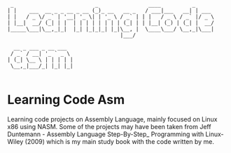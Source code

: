```
 _                          _                ____          _      
| |    ___  __ _ _ __ _ __ (_)_ __   __ _   / ___|___   __| | ___ 
| |   / _ \/ _` | '__| '_ \| | '_ \ / _` | | |   / _ \ / _` |/ _ \
| |__|  __/ (_| | |  | | | | | | | | (_| | | |__| (_) | (_| |  __/
|_____\___|\__,_|_|  |_| |_|_|_| |_|\__, |  \____\___/ \__,_|\___|
                                    |___/                         
                      
  __ _ ___ _ __ ___   
 / _` / __| '_ ` _ \  
| (_| \__ \ | | | | | 
 \__,_|___/_| |_| |_| 
                      
```

# Learning Code Asm

Learning code projects on Assembly Language, mainly focused on Linux x86 using NASM.
Some of the projects may have been taken from Jeff Duntemann - Assembly Language Step-By-Step_ Programming with Linux-Wiley (2009) which is my main study book with the code written by me.

